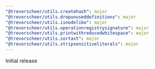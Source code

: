 ```yaml
---
"@trevorscheer/utils.createhash": major
"@trevorscheer/utils.dropunuseddefinitions": major
"@trevorscheer/utils.isnodelike": major
"@trevorscheer/utils.operationregistrysignature": major
"@trevorscheer/utils.printwithreducedwhitespace": major
"@trevorscheer/utils.sortast": major
"@trevorscheer/utils.stripsensitiveliterals": major
---
```


Initial release
